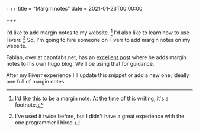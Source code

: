 +++
title = "Margin notes"
date = 2021-01-23T00:00:00

+++

I'd like to add margin notes to my website. [^1]
I'd also like to learn how to use Fiverr. [^2]
So, I'm going to hire someone on Fiverr to add margin notes on my website.

[^1]: I'd like this to be a margin note. At the time of this writing, it's a footnote.

[^2]: I've used it twice before, but I didn't have a great experience with the one programmer I hired.

Fabian, over at capnfabs.net, has an [excellent post](https://capnfabs.net/posts/margin-notes-hugo-theme/) where he adds margin notes to his own hugo blog. We'll be using that for guidance.

After my Fiverr experience I'll update this snippet or add a new one, ideally one full of margin notes.